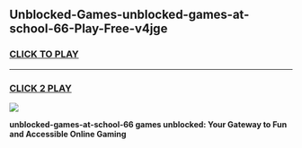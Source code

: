 
## Unblocked-Games-unblocked-games-at-school-66-Play-Free-v4jge
<h3>
<a href="https://premium76.site?title=unblocked-games-at-school-66&ref=12A">CLICK TO PLAY</a></h3>
<hr>

<h3>
<a href="https://premium76.site?title=unblocked-games-at-school-66&ref=12A">CLICK 2 PLAY</a>
  
</h3>

<a href="https://premium76.site?title=unblocked-games-at-school-66&ref=12A"><img src="https://clearcache.store/games.png"></a>


**unblocked-games-at-school-66 games unblocked: Your Gateway to Fun and Accessible Online Gaming**
